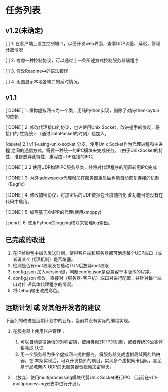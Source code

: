 任务列表
========

## v1.2(未确定)

[      ] 1. 在客户端上设立控制端口，以便开发web界面，查看UDP流量、延迟，管理开放情况

[      ] 2. 考虑一种控制协议，可以通过上一条所述方式控制服务器端程序

[      ] 3. 修改Readme中的语法错误

[      ] 4. 用图显示本地各端口的延时情况。

## v1.1

[ DONE ] 1. 重构虚拟网卡为一个类，用纯Python实现，删除了对python-pytun的依赖

[ DONE ] 2. 修改代理接口的协议，也许使用Unix Socket，改进握手的协议，将接口的
            性能统计（通过DataPacket的时刻）也加入。

[delete] 2.1 v1.1-using-unix-socket 分支，使用Unix Socket作为代理进程和主进程
             之间的通信方式。需要一种统一的IPC模块来完成任务。
             (由于UnixSocket的特性，准备放弃此特性，重写由UDP连接的IPC）

[ DONE ] 2.2 使用UDP构建IPC服务器类，并将对代理程序的配置转用IPC完成

[ DONE ] 3. 为Shadowsocks代理增加在服务器重启后也能自动恢复连接的机制（Bugfix）

[ DONE ] 4. 修改加密协议，将加密后的UDP数据包长度随机化
            此功能目前没有在代码中启用。

[ DONE ] 5. 编写基于XMPP的代理(使用xmpppy)

[ pend ] 6. 使用Python的logging模块来管理log输出。


## 已完成的改进

1. 在IP帧封包中加入发送时刻，使得客户端和服务器都可确定某个UDP端口（或者说某个
   代理机制）是否堵塞。
1. 检测是否有root权限及在启动TUN后放弃root权限
1. config.json 加入version键，判断config.json是否兼容于本版本的程序。
1. config.json 修改，直接对（服务器-客户机）端口对进行配置，并针对每个端口对传
   递具体代理程序的情况。
1. 将Debug输出改成彩色。

## 远期计划 或 对其他开发者的建议

下面列的改进是远期计划中的目标，当前并没有实际的编程实现。

1. 在服务器上使用账户管理：
    1. 可以自动更换通信的对称密钥，使用类似ZRTP的机制，或者传统的公钥体系完成
       认证
    1. 用一个服务器为多个虚拟网卡提供服务，将服务器变成虚拟局域网的路由器。在
       本条实现后，可以开发额外的项目，实现多个虚拟网卡组网，甚至基于局域网内
       UDP的无服务器音视频加密聊天。

2. （放弃）使用multiprocessing模块代替Unix Socket进行IPC
   （当前在v1.1-multiprocessing分支中进行开发）。
